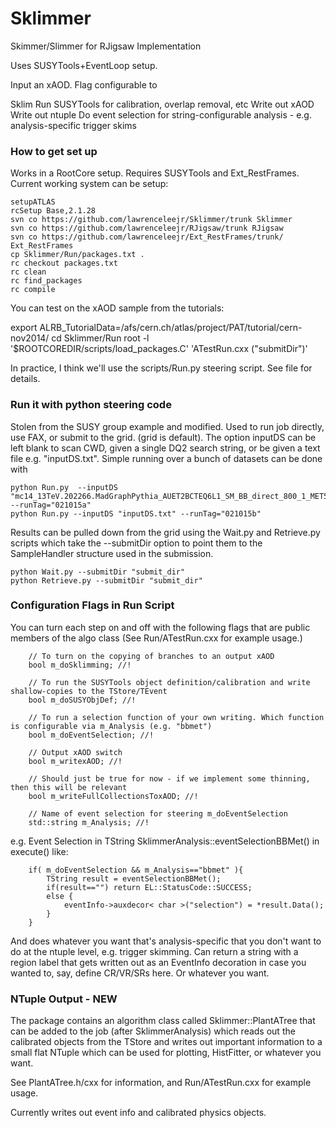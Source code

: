 Sklimmer
========

Skimmer/Slimmer for RJigsaw Implementation

Uses SUSYTools+EventLoop setup.

Input an xAOD. Flag configurable to

Sklim
Run SUSYTools for calibration, overlap removal, etc
Write out xAOD
Write out ntuple
Do event selection for string-configurable analysis - e.g. analysis-specific trigger skims


### How to get set up

Works in a RootCore setup. Requires SUSYTools and Ext_RestFrames. Current working system can be setup:

```
setupATLAS
rcSetup Base,2.1.28
svn co https://github.com/lawrenceleejr/Sklimmer/trunk Sklimmer
svn co https://github.com/lawrenceleejr/RJigsaw/trunk RJigsaw
svn co https://github.com/lawrenceleejr/Ext_RestFrames/trunk/ Ext_RestFrames
cp Sklimmer/Run/packages.txt .
rc checkout packages.txt
rc clean
rc find_packages
rc compile
```

You can test on the xAOD sample from the tutorials:

export ALRB_TutorialData=/afs/cern.ch/atlas/project/PAT/tutorial/cern-nov2014/
cd Sklimmer/Run
root -l '$ROOTCOREDIR/scripts/load_packages.C' 'ATestRun.cxx ("submitDir")'

In practice, I think we'll use the scripts/Run.py steering script. See file for details.


### Run it with python steering code

Stolen from the SUSY group example and modified. Used to run job directly, use FAX, or submit to the grid. (grid is default). The option inputDS can be left blank to scan CWD, given a single DQ2 search string, or be given a text file e.g. "inputDS.txt". Simple running over a bunch of datasets can be done with

```
python Run.py  --inputDS "mc14_13TeV.202266.MadGraphPythia_AUET2BCTEQ6L1_SM_BB_direct_800_1_MET50.merge.AOD.e3064_s1982_s2008_r5787_r5853/" --runTag="021015a"
python Run.py --inputDS "inputDS.txt" --runTag="021015b"
```

Results can be pulled down from the grid using the Wait.py and Retrieve.py scripts which take the --submitDir option to point them to the SampleHandler structure used in the submission.

```
python Wait.py --submitDir "submit_dir"
python Retrieve.py --submitDir "submit_dir"
```


### Configuration Flags in Run Script

You can turn each step on and off with the following flags that are public members of the algo class (See Run/ATestRun.cxx for example usage.)

```
	// To turn on the copying of branches to an output xAOD
	bool m_doSklimming; //!

	// To run the SUSYTools object definition/calibration and write shallow-copies to the TStore/TEvent
	bool m_doSUSYObjDef; //!

	// To run a selection function of your own writing. Which function is configurable via m_Analysis (e.g. "bbmet")
	bool m_doEventSelection; //!

	// Output xAOD switch
	bool m_writexAOD; //!

	// Should just be true for now - if we implement some thinning, then this will be relevant
	bool m_writeFullCollectionsToxAOD; //!
 
	// Name of event selection for steering m_doEventSelection
	std::string m_Analysis; //!
```


e.g. Event Selection in TString SklimmerAnalysis::eventSelectionBBMet() in execute() like:

```
	if( m_doEventSelection && m_Analysis=="bbmet" ){
		TString result = eventSelectionBBMet();
		if(result=="") return EL::StatusCode::SUCCESS;
		else {
			eventInfo->auxdecor< char >("selection") = *result.Data();
		}
	}
```

And does whatever you want that's analysis-specific that you don't want to do at the ntuple level, e.g. trigger skimming. Can return a string with a region label that gets written out as an EventInfo decoration in case you wanted to, say, define CR/VR/SRs here. Or whatever you want. 



### NTuple Output - **NEW**

The package contains an algorithm class called Sklimmer::PlantATree that can be added to the job (after SklimmerAnalysis) which reads out the calibrated objects from the TStore and writes out important information to a small flat NTuple which can be used for plotting, HistFitter, or whatever you want.

See PlantATree.h/cxx for information, and Run/ATestRun.cxx for example usage. 

Currently writes out event info and calibrated physics objects.

